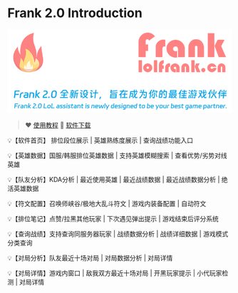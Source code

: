 # Frank 2.0 Introduction
<img src="./readme/introduction.png"/> 

> ❤️ [使用教程](https://www.yuque.com/java-s/frank/introduction)
🚩 [软件下载](https://lolfrank.cn/)

💡【软件首页】 排位段位展示 | 英雄熟练度展示 | 查询战绩功能入口

💡【英雄数据】国服/韩服排位英雄数据 | 支持英雄模糊搜索 | 查看优势/劣势对线英雄

💡【队友分析】KDA分析 | 最近使用英雄 | 最近战绩数据 | 最近战绩数据分析 | 绝活英雄数据

💡【符文配置】召唤师峡谷/极地大乱斗符文 | 游戏内装备配置 | 自动符文

💡【排位笔记】点赞/拉黑其他玩家 | 下次遇见弹出提示 | 游戏结束后评分系统

💡【查询战绩】支持查询同服务器玩家 | 战绩数据分析 | 战绩详细数据 | 游戏模式分类查询

💡【对局分析】队友最近十场对局 | 对局数据分析 | 对局详情

💡【对局详情】游戏内窗口 | 敌我双方最近十场对局 | 开黑玩家提示 | 小代玩家检测 | 对局详情
